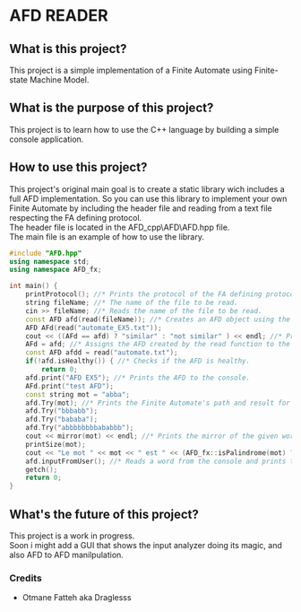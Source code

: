 <h1>AFD READER</h1>

<h2>What is this project?</h2>
This project is a simple implementation of a Finite Automate using Finite-state Machine Model.

<h2>What is the purpose of this project?</h2>
This project is to learn how to use the C++ language by building a simple console application.

<h2>How to use this project?</h2>
This project's original main goal is to create a static library wich includes a full AFD implementation.
So you can use this library to implement your own Finite Automate by including the header file and reading from a text file respecting the FA defining protocol. <br>
The header file is located in the AFD_cpp\AFD\AFD.hpp file.<br>
The main file is an example of how to use the library.

~~~cpp
#include "AFD.hpp"
using namespace std;
using namespace AFD_fx;

int main() {
    printProtocol(); //* Prints the protocol of the FA defining protocol to the console.
    string fileName; //* The name of the file to be read.	
    cin >> fileName; //* Reads the name of the file to be read.
    const AFD afd(read(fileName)); //* Creates an AFD object using the read function.
    AFD AFd(read("automate_EX5.txt")); 
    cout << ((AFd == afd) ? "similar" : "not similar" ) << endl; //* Prints if the AFD is similar to the AFD created by the read function.
    AFd = afd; //* Assigns the AFD created by the read function to the AFD created by the AFD object.
    const AFD afdd = read("automate.txt"); 
    if(!afd.isHealthy()) { //* Checks if the AFD is healthy.
        return 0;
    afd.print("AFD EX5"); //* Prints the AFD to the console.
    AFd.print("test AFD");
    const string mot = "abba";
    afd.Try(mot); //* Prints the Finite Automate's path and result for the given word.
    afd.Try("bbbabb");
    afd.Try("bababa");
    afd.Try("abbbbbbbbababbb");
    cout << mirror(mot) << endl; //* Prints the mirror of the given word.
    printSize(mot);
    cout << "Le mot " << mot << " est " << (AFD_fx::isPalindrome(mot) ? "" : "pas ") << "un palindrome" << endl;
    afd.inputFromUser(); //* Reads a word from the console and prints the Finite Automate's path and result for the given word.
    getch();
    return 0;
}
~~~	

<h2>What's the future of this project?</h2>
This project is a work in progress.<br>
Soon i might add a GUI that shows the input analyzer doing its magic, and also AFD to AFD manilpulation.<br>

<h3>Credits</h3>
<ul>
<li>Otmane Fatteh aka Draglesss</li>
</ul>